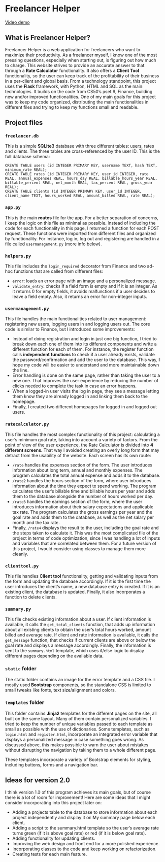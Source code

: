 # Freelancer Helper

[Video demo](https://youtu.be/_JCpaxIT-DQ)

## What is Freelancer Helper?
Freelancer Helper is a web application for freelancers who want to maximize their productivity.
As a freelancer myself, I know one of the most pressing questions, especially when starting out, is figuring out how much to charge. This website strives to provide an accurate answer to that through a **Rate Calculator** functionality. It also offers a **Client Tool** functionality, so the user can keep track of the profitability of their business in a per-client and global basis.
From a technology standpoint, this project uses the **Flask** framework, with Python, HTML and SQL as the main technologies. It builds on the code from CS50’s pset 9, Finance, building new and/or improved functionalities.
One of my main goals for this project was to keep my code organized, distributing the main functionalities in different files and trying to keep my functions small and readable.

## Project files

### `freelancer.db`
This is a simple **SQLite3** database with three different tables: users, rates and clients. The three tables are cross-referenced by the user ID. This is the full database schema:
```
CREATE TABLE users (id INTEGER PRIMARY KEY, username TEXT, hash TEXT, minimum_rate REAL);
CREATE TABLE rates (id INTEGER PRIMARY KEY, user_id INTEGER, rate REAL, annual_expenses REAL, hours_day REAL, billable_hours_year REAL, billable_percent REAL, net_month REAL, tax_percent REAL, gross_year REAL);
CREATE TABLE clients (id INTEGER PRIMARY KEY, user_id INTEGER, client_name TEXT, hours_worked REAL, amount_billed REAL, rate REAL);
```


### `app.py`
This is the main **routes** file for the app. For a better separation of concerns, I keep the logic on this file as minimal as possible. Instead of including the code for each functionality in this page, I returned a function for each POST request. These functions were imported from different files and organized by functionality. For instance, log in, log out and registering are handled in a file called `usermanagement.py` (more info below).

### `helpers.py`
This file includes the `login_required` decorator from Finance and two ad-hoc functions that are called from different files:
- `error`: loads an error page with an image and a personalized message.
- `validate_entry`: checks if a field form is empty and if it is an integer. As it returns 0 for empty fields, it avoids malfunctions if a user decides to leave a field empty. Also, it returns an error for non-integer inputs.

### `usermanagement.py`
This file handles the main functionalities related to user management: registering new users, logging users in and logging users out. The core code is similar to Finance, but I introduced some improvements:
- Instead of doing registration and login in just one big function, I tried to break down each one of them into its different components and write a different function for each of them. For instance, the register function calls **independent functions** to check if a user already exists, validate the password/confirmation and add the user to the database. This way, I hope my code will be easier to understand and more maintainable down the line.
- Error handling is done on the same page, rather than taking the user to a new one. That improves the user experience by reducing the number of clicks needed to complete the task in case an error happens.
- When a logged-in user visits the log in page, they see a message letting them know they are already logged in and linking them back to the homepage.
- Finally, I created two different homepages for logged in and logged out users.

### `ratecalculator.py`
This file handles the most complex functionality of this project: calculating a user’s minimum goal rate, taking into account a variety of factors.
From the point of view of the user experience, the Rate Calculator is divided into **4 different screens**. That way I avoided creating an overly long form that may detract from the usability of the website. Each screen has its own route:
- `/rate` handles the expenses section of the form. The user introduces information about long term, annual and monthly expenses. The program calculates the total annual expense and adds it to the database.
- `/rate2` handles the hours section of the form, where user introduces information about the time they expect to spend working. The program calculates the user’s billable time and billable hours per year and adds them to the database alongside the number of hours worked per day.
- `/rate3` handles the earnings section of the form, where the user introduces information about their salary expectations and applicable tax rate. The program calculates the gross earnings per year and the goal rate and adds them to the database, as well as the net salary per month and the tax rate.
- Finally, `/rate4` displays the result to the user, including the goal rate and the steps taken to calculate it.
This was the most complicated file of the project in terms of code optimization, since I was handling a lot of inputs and variables that are correlated between them. For a future version of this project, I would consider using classes to manage them more cleanly.

### `clienttool.py`
This file handles **Client tool** functionality, getting and validating inputs from the form and updating the database accordingly. If it is the first time the user introduces the client’s name, a new database entry is created. If it is an existing client, the database is updated. Finally, it also incorporates a function to delete clients.

### `summary.py`
This file checks existing information about a user.
If client information is available, it calls the `get_total_clients` function, that adds up information about all existing clients to obtain the user’s total hours worked, amount billed and average rate. If client and rate information is available, it calls the `get_message` function, that checks if current clients are above or below the goal rate and displays a message accordingly.
Finally, the information is sent to the `summary.html` template, which uses if/else logic to display different pages depending on the available data.

### `static` folder
The static folder contains an image for the error template and a CSS file. I mostly used **Bootstrap** components, so the standalone CSS is limited to small tweaks like fonts, text size/alignment and colors.

### `templates` folder
This folder contains **Jinja2** templates for the different pages on the site, all built on the same layout. Many of them contain personalized variables. I tried to keep the number of unique variables passed to each template as small as possible with the use of dictionaries.
Some templates, such as `login.html` and `register.html`, incorporate an integrated error variable that displays a personalized message in case something goes wrong. As discussed above, this makes possible to warn the user about mistakes without disrupting the navigation by taking them to a whole different page.

These templates incorporate a variety of Bootstrap elements for styling, including buttons, forms and a navigation bar.

## Ideas for version 2.0
I think version 1.0 of this program achieves its main goals, but of course there is a lot of room for improvement! Here are some ideas that I might consider incorporating into this project later on:
- Adding a projects table to the database to store information about each project independently and display it on My summary page below each client.
- Adding a script to the summary.html template so the user’s average rate turns green (if it is above goal rate) or red (if it is below goal rate).
- Adding functionality for updating clients.
- Improving the web design and front end for a more polished experience.
- Incorporating classes to the code and keep working on refactorization.
- Creating tests for each main feature.